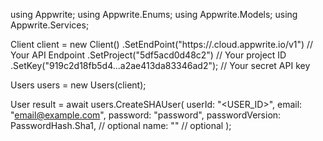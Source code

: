 using Appwrite;
using Appwrite.Enums;
using Appwrite.Models;
using Appwrite.Services;

Client client = new Client()
    .SetEndPoint("https://<REGION>.cloud.appwrite.io/v1") // Your API Endpoint
    .SetProject("5df5acd0d48c2") // Your project ID
    .SetKey("919c2d18fb5d4...a2ae413da83346ad2"); // Your secret API key

Users users = new Users(client);

User result = await users.CreateSHAUser(
    userId: "<USER_ID>",
    email: "email@example.com",
    password: "password",
    passwordVersion: PasswordHash.Sha1, // optional
    name: "<NAME>" // optional
);
